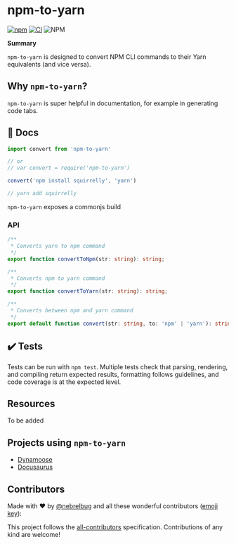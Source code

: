 # npm-to-yarn

[![npm](https://img.shields.io/npm/v/@armano/npm-to-yarn)](https://www.npmjs.com/package/@armano/npm-to-yarn)
[![CI](https://github.com/armano2/npm-to-yarn/actions/workflows/ci.yml/badge.svg)](https://github.com/armano2/npm-to-yarn/actions/workflows/ci.yml)
![NPM](https://img.shields.io/npm/l/@armano/npm-to-yarn)

**Summary**

`npm-to-yarn` is designed to convert NPM CLI commands to their Yarn equivalents (and vice versa).

## Why `npm-to-yarn`?

`npm-to-yarn` is super helpful in documentation, for example in generating code tabs.

## 📜 Docs

```js
import convert from 'npm-to-yarn'

// or
// var convert = require('npm-to-yarn')

convert('npm install squirrelly', 'yarn')

// yarn add squirrelly
```

`npm-to-yarn` exposes a commonjs build

### API

```ts
/**
 * Converts yarn to npm command
 */
export function convertToNpm(str: string): string;

/**
 * Converts npm to yarn command
 */
export function convertToYarn(str: string): string;

/**
 * Converts between npm and yarn command
 */
export default function convert(str: string, to: 'npm' | 'yarn'): string;
```

## ✔️ Tests

Tests can be run with `npm test`. Multiple tests check that parsing, rendering, and compiling return expected results, formatting follows guidelines, and code coverage is at the expected level.

## Resources

To be added

## Projects using `npm-to-yarn`

- [Dynamoose](https://dynamoosejs.com)
- [Docusaurus](https://docusaurus.io)

## Contributors

Made with ❤ by [@nebrelbug](https://github.com/nebrelbug) and all these wonderful contributors ([emoji key](https://github.com/kentcdodds/all-contributors#emoji-key)):

<!-- ALL-CONTRIBUTORS-LIST:START - Do not remove or modify this section -->
<!-- prettier-ignore-start -->
<!-- markdownlint-disable -->


<!-- markdownlint-enable -->
<!-- prettier-ignore-end -->

<!-- ALL-CONTRIBUTORS-LIST:END -->

This project follows the [all-contributors](https://github.com/kentcdodds/all-contributors) specification. Contributions of any kind are welcome!
